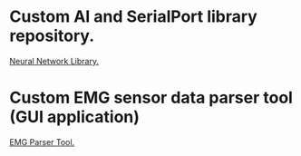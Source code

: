 # Custom AI and SerialPort library repository.
[Neural Network Library.](https://github.com/panchis7u7/Neural_Network)

# Custom EMG sensor data parser tool (GUI application)
[EMG Parser Tool.](https://github.com/panchis7u7/EMG_Data_Parser)